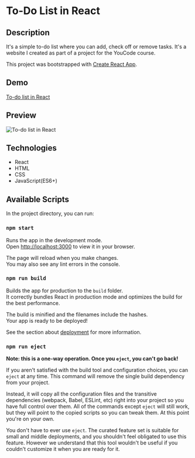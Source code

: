 # To-Do List in React

## Description

It's a simple to-do list where you can add, check off or remove tasks. It's a website I created as part of a project for the YouCode course.

This project was bootstrapped with [Create React App](https://github.com/facebook/create-react-app).

## Demo

[To-do list in React](https://krystiangreblowski.github.io/to-do-list-react)

## Preview

![To-do list in React](https://i.postimg.cc/MZdPfxyK/to-do-list-react.png)

## Technologies
- React
- HTML
- CSS
- JavaScript(ES6+)

## Available Scripts

In the project directory, you can run:

### `npm start`

Runs the app in the development mode.\
Open [http://localhost:3000](http://localhost:3000) to view it in your browser.

The page will reload when you make changes.\
You may also see any lint errors in the console.

### `npm run build`

Builds the app for production to the `build` folder.\
It correctly bundles React in production mode and optimizes the build for the best performance.

The build is minified and the filenames include the hashes.\
Your app is ready to be deployed!

See the section about [deployment](https://facebook.github.io/create-react-app/docs/deployment) for more information.

### `npm run eject`

**Note: this is a one-way operation. Once you `eject`, you can't go back!**

If you aren't satisfied with the build tool and configuration choices, you can `eject` at any time. This command will remove the single build dependency from your project.

Instead, it will copy all the configuration files and the transitive dependencies (webpack, Babel, ESLint, etc) right into your project so you have full control over them. All of the commands except `eject` will still work, but they will point to the copied scripts so you can tweak them. At this point you're on your own.

You don't have to ever use `eject`. The curated feature set is suitable for small and middle deployments, and you shouldn't feel obligated to use this feature. However we understand that this tool wouldn't be useful if you couldn't customize it when you are ready for it.
